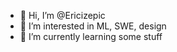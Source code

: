- 👋 Hi, I’m @Ericizepic
- 👀 I’m interested in ML, SWE, design
- 👀 I’m currently learning some stuff

